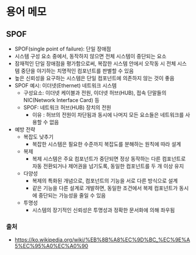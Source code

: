 # 용어 메모

## SPOF
- SPOF(single point of failure): 단일 장애점
- 시스템 구성 요소 중에서, 동작하지 않으면 전체 시스템이 중단되는 요소
- 잠재적인 단일 장애점을 평가함으로써, 복잡한 시스템 안에서 오작동 시 전체 시스템 중단을 야기하는 치명적인 컴포넌트를 판별할 수 있음
- 높은 신뢰성을 요구하는 시스템은 단일 컴포넌트에 의존하지 않는 것이 좋음
- SPOF 예시: 이더넷(Ethernet) 네트워크 시스템
  - 구성요소: 이더넷 케이블과 전원, 이더넷 허브(HUB), 접속 단말들의 NIC(Network Interface Card) 등
  - SPOF: 네트워크 허브(HUB) 장치의 전원
    - 이유 : 허브의 전원이 차단됨과 동시에 나머지 모든 요소들은 네트워크를 사용할 수 없음
- 예방 전략
  - 복잡도 낮추기
    - 복잡한 시스템은 필요한 수준까지 복잡도를 분해하는 원칙에 따라 설계
  - 복제
    - 복제 시스템은 주요 컴포넌트가 중단되면 정상 동작하는 다른 컴포넌트로 자동 전환되거나 제어권을 넘기도록, 동일한 컴포넌트를 두 개 이상 유지
  - 다양성
    - 복제의 특화된 개념으로, 컴포넌트의 기능을 서로 다른 방식으로 설계
    - 같은 기능을 다른 설계로 개발하면, 동일한 조건에서 복제 컴포넌트가 동시에 중단되는 가능성을 줄일 수 있음
  - 투명성
    - 시스템의 장기적인 신뢰성은 투명성과 정확한 문서화에 의해 좌우됨

### 출처
- https://ko.wikipedia.org/wiki/%EB%8B%A8%EC%9D%BC_%EC%9E%A5%EC%95%A0%EC%A0%90
